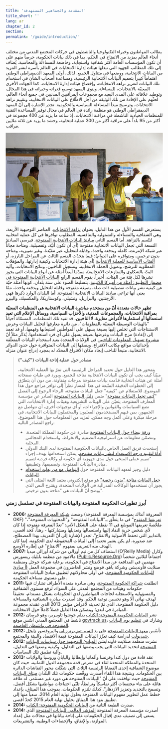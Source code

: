 ```yaml
---
title: 'المقدمة والجماهير المستهدفة'
title_short: ''
lang: ar
chapter_id: 2
section:
permalink: '/guide/introduction/'
---
```


يطالب المواطنون وخبراء التكنولوجيا والناشطون في حركات المجتمع المدني من مختلف أنحاء العالم بمزيد من الانفتاح في الحكم، بما في ذلك بيانات الحكومة، حرصاً منهم على أن تكون المؤسسات العامة أكثر شفافية واستجابة، وخاضعة للمساءلة والمحاسبة. يُضاف إلى تلك المطالب الجهود التي تبذلها هيئات إدارة الانتخابات في العالم بأسره لنشر المزيد من البيانات الانتخابية، ووضعها في متناول الجميع. لذلك، أولى المعهد الديمقراطي الوطني اهتماماً كبيراً بتعميم البيانات الانتخابية الرئيسية، ومساعدة أصحاب الشأن في استخدام تلك البيانات لتعزيز نزاهة الانتخابات، وإخضاع هيئات إدارة الانتخابات، كما الجهات الأخرى المعنيّة بالانتخابات، للمساءلة. وينوي المعهد توسيع قدراته وخبراته في هذا المجال، وتوطيد علاقاته على المدى البعيد مع مجموعات المراقبين المدنيين في جميع أنحاء العالم، لحثّهم على الإفادة من تلك الوثيقة من أجل الاطّلاع على البيانات الانتخابية، وتقييم نزاهة الانتخابات، وترسيخ مبدأ المساءلة السياسية والحكومية. تجدر الإشارة إلى أنّ المعهد الديمقراطي الوطني هو منظمة رائدة في العالم في مجال توفير المساعدة التقنية للمنظمات الحيادية الناشطة في مراقبة الانتخابات، إذ ساعد ما يزيد عن 400 مجموعة في أكثر من 95 بلداً على مراقبة أكثر من 300 عملية انتخابية، وحشد ما يزيد عن ثلاثة ملايين مراقب.

![UN Photo, Martine Perret](/assets/images/guide/UN-Photo-Martine-Perret-510208.jpg)

يستعرض القسم الأول من هذا الدليل، بعنوان [نزاهة الانتخابات](/ar/guide/electoral-integrity/)، العناصر التوجيهية الأربعة، وهي الشفافية والمساءلة والشمولية والتنافسية، المطلوب توافرها في كل عملية انتخابية لتتّسم بالنزاهة. أما القسم الثاني [مبادئ البيانات الانتخابية المفتوحة](/ar/guide/principles/)، فيرسي المبادئ التسعة التي تجعل البيانات الانتخابية مفتوحة (أي أن تكون أنيّة، وتفصيلية، ومتاحة مجاناً عبر شبكة الإنترنت، كاملة وبدفعة واحدة، وقابلة للتحليل، غير مقيّدة، وغير تمييزية، ومتاحة بدون ترخيص، ومتوافرة على الدوام)؛ فيما يتحدّث القسم الثالث عن المراحل البارزة، أو [الفئات الأساسية للعملية الانتخابية](/ar/guide/key-categories/) (أي هيئة إدارة الانتخابات وكيفية إدارتها، والمؤهلات المطلوبة للترشح، وتمويل الحملة الانتخابية، وتسجيل الناخبين، ونتائج الانتخابات، وآلية البتّ بالشكاوى والمنازعات الانتخابية)، مقدّما أيضاً أمثلة عن أنواع البيانات التي يجوز نشرها لكل فئة من الفئات. أخيراً، يقوم القسم الرابع [البيانات الانتخابية المفتوحة في مضمار التطبيق: أمثلة من أميركا اللاتينية](/ar/guide/country-examples/)، بتسليط الضوء على ستة بلدان، كونها أمثلة حيّة عن كيفية نشر بيانات تفصيلية ذات صلة، بصيغة مفتوحة وقابلة للتحليل وبدفعة واحدة، ممّا يعني أنها تراعي مبادئ البيانات الانتخابية المفتوحة. أما البلدان الوارد ذكرها فهي الأرجنتين، والبرازيل، وتشيلي، وكوستاريكا، والمكسيك، والبيرو.

**تظهر حالات متعددة أنّ من يستخدم مباشرة البيانات الانتخابية هي المنظمات المعنيّة بمراقبة الانتخابات، والمجموعات المدنية، والأحزاب السياسية، ووسائل الإعلام التي تعيد استعمالها أو استثمارها لأغراض مغايرة، لا الناخبين.** قد تفيد تلك المنظمات، المسمّاة أحياناً "بالهيئات الوسيطة المعنيّة بالمعلومات"، من دائرة معارفها لتحليل البيانات وعرض الاستنتاجات التي تخلص إليها بصيغة يسهل على المواطنين استيعابها وفهمها، أو قد تعمد إلى (إعادة) مزج البيانات وعرضها بصيغة يسهل على أي فرد استخدامها. يُذكَر مثلاً أنّ [مشروع تسهيل المعلومات للناخبين](https://www.votinginfoproject.org/) في الولايات المتحدة يعيد استخدام البيانات المتعلّقة بإحداثيات مواقع مكاتب الاقتراع، ويضمّها إلى البيانات المتوافرة حول حدود الدوائر الانتخابية، متيحاً للناخب إيجاد مكان الاقتراع المحدّد له بمجرد إدراج عنوان منزله.

> **مصادر حول عملية إتاحة البيانات ("كيف")**
>
> يتمحور هذا الدليل حول تحديد المراحل الرئيسية التي تمرّ بها العملية الانتخابية، مبيّناً كيف يجب أن تكون البيانات الانتخابية متاحة للجميع. ويورد في طيات صفحاته أمثلة عن هيئات انتخابية قدّمت بيانات مفتوحة بدرجات متفاوتة، من دون أن يتطرّق إلى الخطوات الدقيقة المتّبعة في هذا المسار نظراً إلى توافر مراجع حول هذا الموضوع. للاستعلام عن "كيفية" جعل البيانات مفتوحة، الرجاء الرجوع إلى الفصل "[كيف تجعل البيانات مفتوحة](http://opendatahandbook.org/en/how-to-open-up-data/index.html)" ضمن [دليل البيانات المفتوحة](http://opendatahandbook.org/en/how-to-open-up-data/index.html) الصادر عن مؤسسة المعارف المفتوحة. يتعيّن على الهيئات التشريعية وهيئات إدارة الانتخابات، التي تضع السياسات والقوانين والإجراءات، أو أي توجيهات أخرى، أن تتواصل مع الجمهور، بمن فيهم المستخدمون الفعليون والمحتملون للبيانات الانتخابية، في مرحلة مبكرة وعلى أكمل وجه ممكن. لمزيد من المعلومات حول هذا الموضوع، راجع المصادر التالية:
>
> - [ورقة بيضاء حول البيانات المفتوحة](https://www.gov.uk/government/uploads/system/uploads/attachment_data/file/78946/CM8353_acc.pdf) صادرة عن حكومة المملكة المتحدة، وتتضمّن معلومات عن استراتيجية التصميم والانخراط، واستخدام المجالس المحلية.
> - إستحدث فريق العمل الخاص بالبيانات الحكومية المفتوحة لدى البنك الدولي [أداة لتقييم درجة الاستعداد لنشر بيانات مفتوحة](http://toolkit.dev.zognet.net/en/odra.html)، يمكن استخدامها بهدف إجراء "تقييم عملي المنحى حول مدى جهوزية أي حكومة أو وكالة فردية لتقييم مبادرة البيانات المفتوحة، وتصميمها، وتطبيقها.
> - دليل وجيز لمعهد البيانات المفتوحة حول [التواصل مع من يعاود استخدام البيانات](http://theodi.org/guides/engaging-reusers).
> - [جعل البيانات متاحة "بدون رخصة"](https://theunitedstates.io/licensing/) هو موقع إلكتروني يعتمد اللغة المثلى التي يجوز أن تستخدمها الوكالات الفدرالية في الولايات المتحدة، ويقترح النص الذي يوضح أنّ البيانات هي "متاحة بدون ترخيص".

### أبرز تطورات الحكومة المفتوحة والبيانات المفتوحة في تسلسل زمني

- **2006:** وضعت [شبكة المعرفة المفتوحة](https://okfn.org/about/) (المعروفة آنذاك بمؤسسة المعرفة المفتوحة OKF) "[تعريفها المفتوح](http://opendefinition.org/)" في ما يتعلّق بـ"البيانات المفتوحة" و"المحتويات المفتوحة"، ملخّصةً تعريفها الموسّع في 11 نقطة على الشكل الآتي: "تعدّ المعرفة مفتوحة إذا كان لأي شخص حرية النفاذ إليها واستعمالها وتعديلها ومشاركتها - رهناً، كحد أقصى، بالتدابير التي تحفظ الأصولية والانفتاح". تجدر الإشارة إلى أنّ التعريف بهذا المصطلح، عند صدوره، لم يكن يشير تحديداً إلى البيانات المحفوظة لدى الحكومة، إنما كان الهدف منه التعريف بمفهوم "الانفتاح" في إطاره الأوسع.
- **2007:** استضاف كل من تيم أورالي من شركة أورالي ميديا (O'Reilly Media) وكارل مالامود من منظمة بابليك ريسورس ([Public.Resource.Org](http://public.resource.org)) اجتماعاً لثلاثين شخصاً مهتمين في المدافعة عن مبدأ الانفتاح في الحكومة، برعاية شركة جوجل ومنظمة صنلايت فاونديشن وشركة ياهو. فوضع ونشر الحاضرون في مجموعة العمل [8 مبادئ للبيانات الحكومية المفتوحة](https://public.resource.org/8_principles.html)، في أولى محاولاتهم لتطبيق مبادئ البيانات المفتوحة على مستوى مساءلة الحكومة.
- **2011:** انطلقت [شراكة الحكومة المفتوحة](http://www.opengovpartnership.org/)، وهي مبادرة متعدة الأطراف تشارك فيها حكومات وهيئات من المجتمع المدني على السواء، لرفع مستوى الشفافية والمسؤولية والاستجابة لحاجات المواطنين لدى الحكومات بشكل مستدام، تحقيقاً لهدف نهائي ألا وهو تحسين نوعية الحكم. وقد أصدرت مبادرة الشفافية والمساءلة دليل الحكومة المفتوحة، الذي تمّ تحديثه لأغراض مؤتمر 2013 الذي عقدته مجموعة المبادرة في لندن؛ ويتضمّن هذا الدليل فصلاً كاملاً حول الانتخابات.
- **2012:** نشر [البيانات الحكومية المفتوحة: الكتاب](https://opengovdata.io/) بقلم جوشوا تاوبيرير، وهو قرصان ناشط في المجتمع المدني أسّس موقع [govtrack.us](https://www.govtrack.us/)، وشارك في [تنظيم يوم البيانات المفتوحة في واشنطن العاصمة](http://dc.opendataday.org/).
- **2012:** تأسّس [معهد البيانات المفتوحة](http://opendatainstitute.org/) على يد [السير تيم برنرز لي](http://www.w3.org/People/Berners-Lee/) والبروفسور [نايجل شيدبولت](http://users.ecs.soton.ac.uk/nrs/) لدراسة كيف تعزّز البيانات المفتوحة قيمة الاقتصاد والبيئة والمجتمع.
- **2012:** نشرت منظمة صنلايت فاوندايشن [المبادئ التوجيهية حول سياسات البيانات المفتوحة](http://sunlightfoundation.com/opendataguidelines/) لتحديد البيانات التي يجب وضعها في التداول، وكيفية وضعها في التداول، وآلية تطبيق تلك السياسات.
- **2013:** عقد قادة من دول كندا وفرنسا وألمانيا وإيطاليا واليابان وروسيا والولايات المتحدة والمملكة المتحدة لقاء في معرض قمة مجموعة الدول الثمانية، حيث كان موضوع الشفافية إحدى القضايا الرئيسية الثلاث التي شكّلت محور النقاشات الدائرة بين الحكومات. وبنتيجة هذا اللقاء أصدرت ووقّعت حكومات تلك البلدان [ميثاق البيانات المفتوحة](https://www.gov.uk/government/publications/open-data-charter) حيث توافقت على أنّ "البيانات المفتوحة هي مورد غير مستثمر، له طاقة هائلة على بناء مجتمعات أكثر تماسكاً وترابطاً، تلبّي احتياجات مواطنيها بشكل أفضل، وتسمح بالتجديد وتعزيز الازدهار". كذلك تلتزم الحكومات، بموجب هذا الميثاق، بإعداد خطط عمل لتطوير مفهوم البيانات المفتوحة بحلول نهاية العام 2014، سعياً منها إلى تطبيق بنود هذا الميثاق بحلول نهاية العام 2015 كحدّ أقصى.
- **2014:** صدرت الطبعة الثانية من [البيانات الحكومية المفتوحة: الكتاب](https://opengovdata.io/).
- **2014:** أصدرت مؤسسة المعرفة المفتوحة [المؤشر العالمي للبيانات المفتوحة](http://index.okfn.org/) الذي يسعى إلى تصنيف مدى إقبال الحكومات على إتاحة بياناتها في مجالات مثل إعداد الموازنة، والإنفاق، والإحصاءات الوطنية، والتشريعات.
